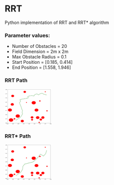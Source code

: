 # RRT
Python implementation of RRT and RRT* algorithm

### Parameter values:
* Number of Obstacles = 20
* Field Dimension = 2m x 2m
* Max Obstacle Radius = 0.1
* Start Position = [0.185, 0.414]
* End Position = [1.558, 1.946]

### RRT Path
<img src="/results/rrt_path.png" width="30%" height="30%"/>

### RRT* Path
<img src="/results/rrt_star_path.png" width="30%" height="30%"/>